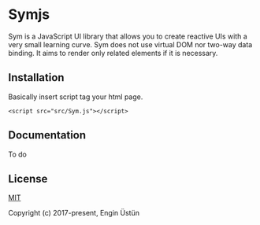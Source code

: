 # Symjs

Sym is a JavaScript UI library that allows you to create reactive UIs with a very small learning curve.
Sym does not use virtual DOM nor two-way data binding.
It aims to render only related elements if it is necessary.

## Installation

Basically insert script tag your html page.

`<script src="src/Sym.js"></script>`

## Documentation

To do

## License

[MIT](http://opensource.org/licenses/MIT)

Copyright (c) 2017-present, Engin Üstün